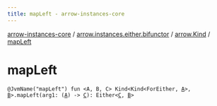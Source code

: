 ```yaml
---
title: mapLeft - arrow-instances-core
---
```


[arrow-instances-core](../../index.html) / [arrow.instances.either.bifunctor](../index.html) / [arrow.Kind](index.html) / [mapLeft](./map-left.html)

# mapLeft

`@JvmName("mapLeft") fun <A, B, C> Kind<Kind<ForEither, `[`A`](map-left.html#A)`>, `[`B`](map-left.html#B)`>.mapLeft(arg1: (`[`A`](map-left.html#A)`) -> `[`C`](map-left.html#C)`): Either<`[`C`](map-left.html#C)`, `[`B`](map-left.html#B)`>`